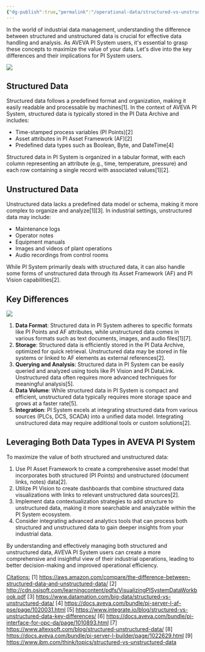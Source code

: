 ```yaml
---
{"dg-publish":true,"permalink":"/operational-data/structured-vs-unstructured-data-understanding-the-difference-in-aveva-pi-system/","tags":["OperationalData","TechInsider","TechComparison"]}
---
```


In the world of industrial data management, understanding the difference between structured and unstructured data is crucial for effective data handling and analysis. As AVEVA PI System users, it's essential to grasp these concepts to maximize the value of your data. Let's dive into the key differences and their implications for PI System users.

![](https://i.imgur.com/9nc3G11.png)

## Structured Data
Structured data follows a predefined format and organization, making it easily readable and processable by machines[1]. In the context of AVEVA PI System, structured data is typically stored in the PI Data Archive and includes:
- Time-stamped process variables (PI Points)[2]
- Asset attributes in PI Asset Framework (AF)[2]
- Predefined data types such as Boolean, Byte, and DateTime[4]

Structured data in PI System is organized in a tabular format, with each column representing an attribute (e.g., time, temperature, pressure) and each row containing a single record with associated values[1][2].

## Unstructured Data
Unstructured data lacks a predefined data model or schema, making it more complex to organize and analyze[1][3]. In industrial settings, unstructured data may include:
- Maintenance logs
- Operator notes
- Equipment manuals
- Images and videos of plant operations
- Audio recordings from control rooms

While PI System primarily deals with structured data, it can also handle some forms of unstructured data through its Asset Framework (AF) and PI Vision capabilities[2].

## Key Differences

![](https://i.imgur.com/M4pTlsh.png)

1. **Data Format**: Structured data in PI System adheres to specific formats like PI Points and AF attributes, while unstructured data comes in various formats such as text documents, images, and audio files[1][7].
2. **Storage**: Structured data is efficiently stored in the PI Data Archive, optimized for quick retrieval. Unstructured data may be stored in file systems or linked to AF elements as external references[2].
3. **Querying and Analysis**: Structured data in PI System can be easily queried and analyzed using tools like PI Vision and PI DataLink. Unstructured data often requires more advanced techniques for meaningful analysis[5].
4. **Data Volume**: While structured data in PI System is compact and efficient, unstructured data typically requires more storage space and grows at a faster rate[5].
5. **Integration**: PI System excels at integrating structured data from various sources (PLCs, DCS, SCADA) into a unified data model. Integrating unstructured data may require additional tools or custom solutions[2].

## Leveraging Both Data Types in AVEVA PI System
To maximize the value of both structured and unstructured data:
1. Use PI Asset Framework to create a comprehensive asset model that incorporates both structured (PI Points) and unstructured (document links, notes) data[2].
2. Utilize PI Vision to create dashboards that combine structured data visualizations with links to relevant unstructured data sources[2].
3. Implement data contextualization strategies to add structure to unstructured data, making it more searchable and analyzable within the PI System ecosystem.
4. Consider integrating advanced analytics tools that can process both structured and unstructured data to gain deeper insights from your industrial data.

By understanding and effectively managing both structured and unstructured data, AVEVA PI System users can create a more comprehensive and insightful view of their industrial operations, leading to better decision-making and improved operational efficiency.

<u>Citations:</u>
[1] https://aws.amazon.com/compare/the-difference-between-structured-data-and-unstructured-data/
[2] http://cdn.osisoft.com/learningcontent/pdfs/VisualizingPISystemDataWorkbook.pdf
[3] https://www.datamation.com/big-data/structured-vs-unstructured-data/
[4] https://docs.aveva.com/bundle/pi-server-l-af-pse/page/1020031.html
[5] https://www.integrate.io/blog/structured-vs-unstructured-data-key-differences/
[6] https://docs.aveva.com/bundle/pi-interface-for-opc-da/page/1010893.html
[7] https://www.altexsoft.com/blog/structured-unstructured-data/
[8] https://docs.aveva.com/bundle/pi-server-l-builder/page/1022629.html
[9] https://www.ibm.com/think/topics/structured-vs-unstructured-data
